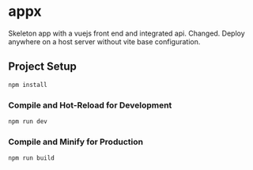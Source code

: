 # appx

Skeleton app with a vuejs front end and integrated api.  Changed. Deploy anywhere on a host server without vite base configuration.

## Project Setup

```sh
npm install
```

### Compile and Hot-Reload for Development

```sh
npm run dev
```

### Compile and Minify for Production

```sh
npm run build
```
